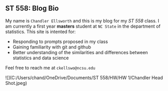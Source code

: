 ## ST 558: Blog Bio

My name is `Chandler Ellsworth` and this is my blog for my *ST 558* class. I am currently a first year **masters** student at `NC State` in the department of statistics. 
This site is intented for:
* Responding to prompts proposed in my class
* Gaining familiarity with git and github
* Better understanding of the similarities and differences between statistics and data science

Feel free to reach me at `ckellswo@ncsu.edu`

![](C:/Users/chand/OneDrive/Documents/ST 558/HW/HW 1/Chandler Head Shot.jpeg)



